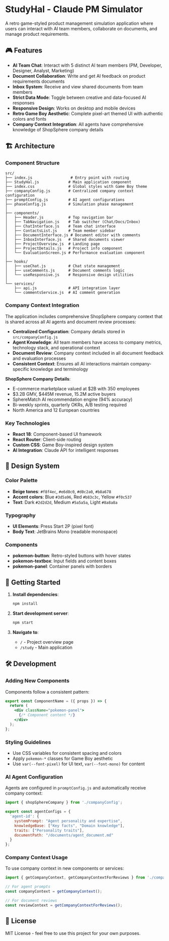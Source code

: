 # StudyHal - Claude PM Simulator

A retro game-styled product management simulation application where users can interact with AI team members, collaborate on documents, and manage product requirements.

## 🎮 Features

- **AI Team Chat**: Interact with 5 distinct AI team members (PM, Developer, Designer, Analyst, Marketing)
- **Document Collaboration**: Write and get AI feedback on product requirements documents
- **Inbox System**: Receive and view shared documents from team members
- **Strict Data Mode**: Toggle between creative and data-focused AI responses
- **Responsive Design**: Works on desktop and mobile devices
- **Retro Game Boy Aesthetic**: Complete pixel-art themed UI with authentic colors and fonts
- **Company Context Integration**: All agents have comprehensive knowledge of ShopSphere company details

## 🏗 Architecture

### Component Structure

```
src/
├── index.js                 # Entry point with routing
├── StudyHal.js             # Main application component
├── index.css               # Global styles with Game Boy theme
├── companyConfig.js        # Centralized company context configuration
├── promptConfig.js         # AI agent configurations
├── phaseConfig.js          # Simulation phase management
│
├── components/
│   ├── Header.js           # Top navigation bar
│   ├── TabNavigation.js    # Tab switcher (Chat/Docs/Inbox)
│   ├── ChatInterface.js    # Team chat interface
│   ├── ContactsList.js     # Team member sidebar
│   ├── DocumentInterface.js # Document editor with comments
│   ├── InboxInterface.js   # Shared documents viewer
│   ├── ProjectOverview.js  # Landing page
│   ├── ProjectDetails.js   # Project info component
│   └── EvaluationScreen.js # Performance evaluation component
│
├── hooks/
│   ├── useChat.js          # Chat state management
│   ├── useComments.js      # Document comments logic
│   └── useResponsive.js    # Responsive design utilities
│
└── services/
    ├── api.js              # API integration layer
    └── commentsService.js  # AI comment generation

```

### Company Context Integration

The application includes comprehensive ShopSphere company context that is shared across all AI agents and document review processes:

- **Centralized Configuration**: Company details stored in `src/companyConfig.js`
- **Agent Knowledge**: All team members have access to company metrics, technology stack, and operational context
- **Document Review**: Company context included in all document feedback and evaluation processes
- **Consistent Context**: Ensures all AI interactions maintain company-specific knowledge and terminology

**ShopSphere Company Details**:
- E-commerce marketplace valued at $2B with 350 employees
- $3.2B GMV, $445M revenue, 15.2M active buyers
- SphereMatch AI recommendation engine (94% accuracy)
- Bi-weekly sprints, quarterly OKRs, A/B testing required
- North America and 12 European countries

### Key Technologies

- **React 18**: Component-based UI framework
- **React Router**: Client-side routing
- **Custom CSS**: Game Boy-inspired design system
- **AI Integration**: Claude API for intelligent responses

## 🎨 Design System

### Color Palette
- **Beige tones**: `#f8f4ec`, `#e6d8c0`, `#d0c2a0`, `#b8a678`
- **Accent colors**: Blue `#3d5a96`, Red `#b83c3c`, Yellow `#f0c537`
- **Text**: Dark `#2d2d2d`, Medium `#5a5a5a`, Light `#8a8a8a`

### Typography
- **UI Elements**: Press Start 2P (pixel font)
- **Body Text**: JetBrains Mono (readable monospace)

### Components
- **pokemon-button**: Retro-styled buttons with hover states
- **pokemon-textbox**: Input fields and content boxes
- **pokemon-panel**: Container panels with borders

## 🚀 Getting Started

1. **Install dependencies**:
   ```bash
   npm install
   ```

2. **Start development server**:
   ```bash
   npm start
   ```

3. **Navigate to**:
   - `/` - Project overview page
   - `/study` - Main application

## 🛠 Development

### Adding New Components
Components follow a consistent pattern:
```jsx
export const ComponentName = ({ props }) => {
  return (
    <div className="pokemon-panel">
      {/* Component content */}
    </div>
  );
};
```

### Styling Guidelines
- Use CSS variables for consistent spacing and colors
- Apply `pokemon-*` classes for Game Boy aesthetic
- Use `var(--font-pixel)` for UI text, `var(--font-mono)` for content

### AI Agent Configuration
Agents are configured in `promptConfig.js` and automatically receive company context:
```javascript
import { shopSphereCompany } from './companyConfig';

export const agentConfigs = {
  'agent-id': {
    systemPrompt: "Agent personality and expertise",
    knowledgeBase: ["Key facts", "Domain knowledge"],
    traits: ["Personality traits"],
    documentPath: "/documents/agent_document.md"
  }
};
```

### Company Context Usage
To use company context in new components or services:
```javascript
import { getCompanyContext, getCompanyContextForReviews } from './companyConfig';

// For agent prompts
const companyContext = getCompanyContext();

// For document reviews
const reviewContext = getCompanyContextForReviews();
```

## 📝 License

MIT License - feel free to use this project for your own purposes. 

